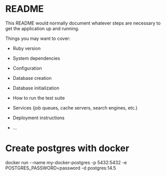 # README

This README would normally document whatever steps are necessary to get the
application up and running.

Things you may want to cover:

* Ruby version

* System dependencies

* Configuration

* Database creation

* Database initialization

* How to run the test suite

* Services (job queues, cache servers, search engines, etc.)

* Deployment instructions

* ...

# Create postgres with docker
docker run --name my-docker-postgres -p 5432:5432 -e POSTGRES_PASSWORD=password -d postgres:14.5

